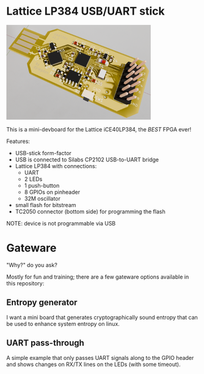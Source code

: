 <!-- vim: tw=72 fo+=a
-->

Lattice LP384 USB/UART stick
============================

<div>
	<img width="75%" alt="PCBRendering"
     src="https://github.com/dpiegdon/uart384/blob/main/docs/uart384_pcb_rendering2.png"/>
</div>

This is a mini-devboard for the Lattice iCE40LP384, the *BEST* FPGA ever!

Features:
- USB-stick form-factor
- USB is connected to Silabs CP2102 USB-to-UART bridge
- Lattice LP384 with connections:
  - UART
  - 2 LEDs
  - 1 push-button
  - 8 GPIOs on pinheader
  - 32M oscillator
- small flash for bitstream
- TC2050 connector (bottom side) for programming the flash

NOTE: device is not programmable via USB


Gateware
========

"Why?" do you ask?

Mostly for fun and training; there are a few gateware options available in this repository:

Entropy generator
-----------------

I want a mini board that generates cryptographically sound entropy
that can be used to enhance system entropy on linux.

UART pass-through
-----------------

A simple example that only passes UART signals along to the GPIO header
and shows changes on RX/TX lines on the LEDs (with some timeout).

